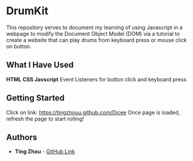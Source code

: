 # DrumKit

This repository serves to document my learning of using Javascript in a webpage to modify the Document Object Model (DOM) via a tutorial to create a website that can play drums from keyboard press or mouse click on button.

## What I Have Used

**HTML CSS Javscript**
Event Listeners for button click and keyboard press

## Getting Started
Click on link: https://tingzhouu.github.com/Dicee
Once page is loaded, refresh the page to start rolling!


## Authors

* **Ting Zhou** - [GitHub Link](https://github.com/tingzhouu)
